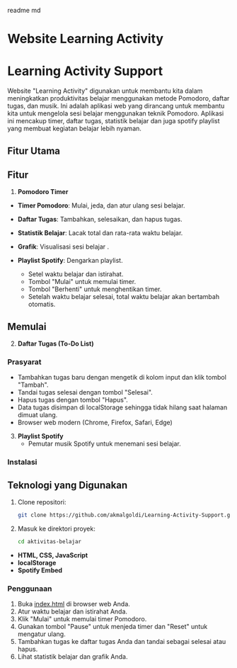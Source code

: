 readme md
# Website Learning Activity
# Learning Activity Support

Website "Learning Activity" digunakan untuk membantu kita dalam meningkatkan produktivitas belajar menggunakan metode Pomodoro, daftar tugas, dan musik.
Ini adalah aplikasi web yang dirancang untuk membantu kita untuk mengelola sesi belajar menggunakan teknik Pomodoro. Aplikasi ini mencakup timer, daftar tugas, statistik belajar dan juga spotify playlist yang membuat kegiatan belajar lebih nyaman.

## Fitur Utama
## Fitur

1. **Pomodoro Timer**
- **Timer Pomodoro**: Mulai, jeda, dan atur ulang sesi belajar.
- **Daftar Tugas**: Tambahkan, selesaikan, dan hapus tugas.
- **Statistik Belajar**: Lacak total dan rata-rata waktu belajar.
- **Grafik**: Visualisasi sesi belajar .
- **Playlist Spotify**: Dengarkan playlist.

   - Setel waktu belajar dan istirahat.
   - Tombol "Mulai" untuk memulai timer.
   - Tombol "Berhenti" untuk menghentikan timer.
   - Setelah waktu belajar selesai, total waktu belajar akan bertambah otomatis.
## Memulai

2. **Daftar Tugas (To-Do List)**
### Prasyarat

   - Tambahkan tugas baru dengan mengetik di kolom input dan klik tombol "Tambah".
   - Tandai tugas selesai dengan tombol "Selesai".
   - Hapus tugas dengan tombol "Hapus".
   - Data tugas disimpan di localStorage sehingga tidak hilang saat halaman dimuat ulang.
- Browser web modern (Chrome, Firefox, Safari, Edge)

3. **Playlist Spotify**
   - Pemutar musik Spotify untuk menemani sesi belajar.
### Instalasi

## Teknologi yang Digunakan
1. Clone repositori:
    ```bash
    git clone https://github.com/akmalgoldi/Learning-Activity-Support.git
    ```
2. Masuk ke direktori proyek:
    ```bash
    cd aktivitas-belajar
    ```

- **HTML, CSS, JavaScript**
- **localStorage**
- **Spotify Embed**
### Penggunaan

1. Buka [index.html](http://_vscodecontentref_/0) di browser web Anda.
2. Atur waktu belajar dan istirahat Anda.
3. Klik "Mulai" untuk memulai timer Pomodoro.
4. Gunakan tombol "Pause" untuk menjeda timer dan "Reset" untuk mengatur ulang.
5. Tambahkan tugas ke daftar tugas Anda dan tandai sebagai selesai atau hapus.
6. Lihat statistik belajar dan grafik Anda.